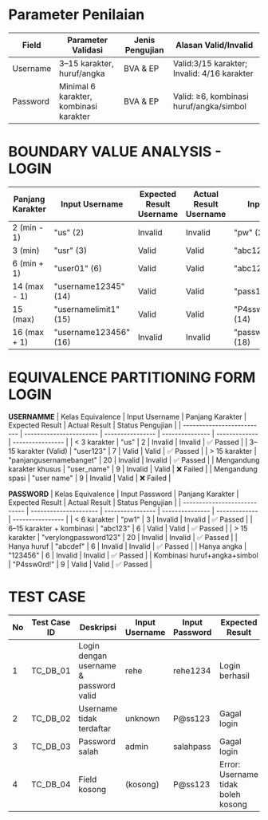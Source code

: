 # Parameter Penilaian 
| Field     | Parameter Validasi                     | Jenis Pengujian | Alasan Valid/Invalid                              |
| --------- | -------------------------------------- | --------------- | ------------------------------------------------- |
| Username  | 3–15 karakter, huruf/angka             | BVA & EP        | Valid:3/15 karakter; Invalid: 4/16 karakter      |
| Password  | Minimal 6 karakter, kombinasi karakter | BVA & EP        | Valid: ≥6, kombinasi huruf/angka/simbol           |

# BOUNDARY VALUE ANALYSIS - LOGIN

| Panjang Karakter | Input Username        | Expected Result Username | Actual Result Username | Input Password           | Expected Result Password | Actual Result Password | Status Pengujian |
| ---------------- | --------------------- | ------------------------ | ---------------------- | ------------------------ | ------------------------ | ---------------------- | ---------------- |
| 2 (min - 1)      | "us" (2)              | Invalid                  | Invalid                | "pw" (2)                 | Invalid                  | Invalid                | ✅**Passed**       |
| 3 (min)          | "usr" (3)             | Valid                    | Valid                  | "abc12" (5)              | Invalid                  | Invalid                | ✅**Passed**       |
| 6 (min + 1)      | "user01" (6)          | Valid                    | Valid                  | "abc123" (6)             | Valid                    | Valid                  | ✅**Passed**       |
| 14 (max - 1)     | "username12345" (14)  | Valid                    | Valid                  | "pass1234!" (10)         | Valid                    | Valid                  | ✅**Passed**       |
| 15 (max)         | "usernamelimit1" (15) | Valid                    | Valid                  | "P4ssword!12345" (14)    | Valid                    | Valid                  | ✅**Passed**       |
| 16 (max + 1)     | "username123456" (16) | Invalid                  | Invalid                | "password12345678!" (18) | Invalid                  | Invalid                | ✅**Passed**       |


# EQUIVALENCE PARTITIONING FORM LOGIN

**USERNAMME**
| Kelas Equivalence          | Input Username          | Panjang Karakter | Expected Result | Actual Result | Status Pengujian |
| -------------------------- | ----------------------- | ---------------- | --------------- | ------------- | ---------------- |
| < 3 karakter               | "us"                    | 2                | Invalid         | Invalid       | ✅ Passed         |
| 3–15 karakter (Valid)      | "user123"               | 7                | Valid           | Valid         | ✅ Passed         |
| > 15 karakter              | "panjangusernamebanget" | 20               | Invalid         | Invalid       | ✅ Passed         |
| Mengandung karakter khusus | "user\_name"            | 9                | Invalid         | Valid       | ❌ Failed        |
| Mengandung spasi           | "user name"             | 9                | Invalid         | Valid     | ❌ Failed        |


**PASSWORD**
| Kelas Equivalence            | Input Password        | Panjang Karakter | Expected Result | Actual Result | Status Pengujian |
| ---------------------------- | --------------------- | ---------------- | --------------- | ------------- | ---------------- |
| < 6 karakter                 | "pw1"                 | 3                | Invalid         | Invalid       | ✅ Passed         |
| 6–15 karakter + kombinasi    | "abc123"              | 6                | Valid           | Valid         | ✅ Passed         |
| > 15 karakter                | "verylongpassword123" | 20               | Invalid         | Invalid       | ✅ Passed         |
| Hanya huruf                  | "abcdef"              | 6                | Invalid         | Invalid       | ✅ Passed         |
| Hanya angka                  | "123456"              | 6                | Invalid         | Invalid       | ✅ Passed         |
| Kombinasi huruf+angka+simbol | "P4ssw0rd!"           | 9                | Valid           | Valid         | ✅ Passed         |


# TEST CASE 

| No | Test Case ID | Deskripsi                              | Input Username | Input Password | Expected Result                       | Actual Result     | Status |
| -- | ------------ | -------------------------------------- | -------------- | -------------- | ------------------------------------- | ----------------- | ------ |
| 1  | TC\_DB\_01   | Login dengan username & password valid | rehe        | rehe1234       | Login berhasil                        | Login berhasil    | ✅Passed |
| 2  | TC\_DB\_02   | Username tidak terdaftar               | unknown        | P\@ss123       | Gagal login | Gagal login       | ✅Passed |
| 3  | TC\_DB\_03   | Password salah                         | admin          | salahpass      | Gagal login           | Gagal login       | ✅Passed |
| 4  | TC\_DB\_04   | Field kosong                           | (kosong)       | P\@ss123       | Error: Username tidak boleh kosong           | Error ditampilkan | ✅Passed |


